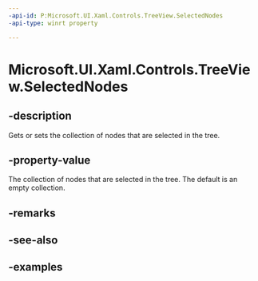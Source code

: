 ```yaml
---
-api-id: P:Microsoft.UI.Xaml.Controls.TreeView.SelectedNodes
-api-type: winrt property

---
```

<!-- Property syntax.
public IVector<TreeViewNode> SelectedNodes { get; }
-->

# Microsoft.UI.Xaml.Controls.TreeView.SelectedNodes


## -description

Gets or sets the collection of nodes that are selected in the tree.


## -property-value

The collection of nodes that are selected in the tree. The default is an empty collection.


## -remarks


## -see-also


## -examples


